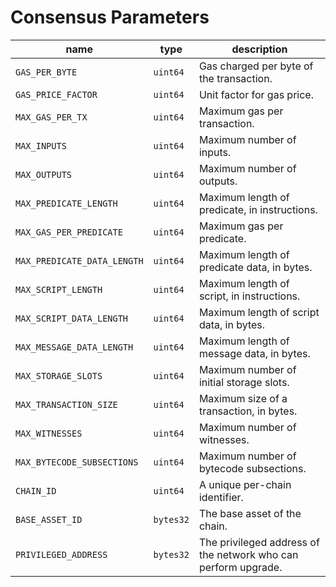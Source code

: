 # Consensus Parameters

| name                        | type      | description                                                    |
|-----------------------------|-----------|----------------------------------------------------------------|
| `GAS_PER_BYTE`              | `uint64`  | Gas charged per byte of the transaction.                       |
| `GAS_PRICE_FACTOR`          | `uint64`  | Unit factor for gas price.                                     |
| `MAX_GAS_PER_TX`            | `uint64`  | Maximum gas per transaction.                                   |
| `MAX_INPUTS`                | `uint64`  | Maximum number of inputs.                                      |
| `MAX_OUTPUTS`               | `uint64`  | Maximum number of outputs.                                     |
| `MAX_PREDICATE_LENGTH`      | `uint64`  | Maximum length of predicate, in instructions.                  |
| `MAX_GAS_PER_PREDICATE`     | `uint64`  | Maximum gas per predicate.                                     |
| `MAX_PREDICATE_DATA_LENGTH` | `uint64`  | Maximum length of predicate data, in bytes.                    |
| `MAX_SCRIPT_LENGTH`         | `uint64`  | Maximum length of script, in instructions.                     |
| `MAX_SCRIPT_DATA_LENGTH`    | `uint64`  | Maximum length of script data, in bytes.                       |
| `MAX_MESSAGE_DATA_LENGTH`   | `uint64`  | Maximum length of message data, in bytes.                      |
| `MAX_STORAGE_SLOTS`         | `uint64`  | Maximum number of initial storage slots.                       |
| `MAX_TRANSACTION_SIZE`      | `uint64`  | Maximum size of a transaction, in bytes.                       |
| `MAX_WITNESSES`             | `uint64`  | Maximum number of witnesses.                                   |
| `MAX_BYTECODE_SUBSECTIONS`  | `uint64`  | Maximum number of bytecode subsections.                        |
| `CHAIN_ID`                  | `uint64`  | A unique per-chain identifier.                                 |
| `BASE_ASSET_ID`             | `bytes32` | The base asset of the chain.                                   |
| `PRIVILEGED_ADDRESS`        | `bytes32` | The privileged address of the network who can perform upgrade. |

